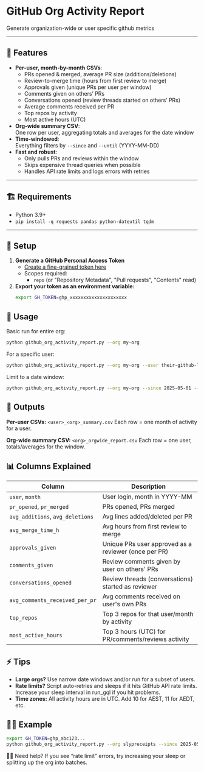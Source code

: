 # GitHub Org Activity Report

Generate organization-wide or user specific github metrics

---

## 🚀 Features

- **Per-user, month-by-month CSVs**:
  - PRs opened & merged, average PR size (additions/deletions)
  - Review-to-merge time (hours from first review to merge)
  - Approvals given (unique PRs per user per window)
  - Comments given on others’ PRs
  - Conversations opened (review threads started on others’ PRs)
  - Average comments received per PR
  - Top repos by activity
  - Most active hours (UTC)
- **Org-wide summary CSV**:  
  One row per user, aggregating totals and averages for the date window
- **Time-windowed**:  
  Everything filters by `--since` and `--until` (YYYY-MM-DD)
- **Fast and robust**:
  - Only pulls PRs and reviews within the window
  - Skips expensive thread queries when possible
  - Handles API rate limits and logs errors with retries

---

## 🏗️ Requirements

- Python 3.9+
- `pip install -q requests pandas python-dateutil tqdm`

---

## 🔑 Setup

1. **Generate a GitHub Personal Access Token**
   - [Create a fine-grained token here](https://github.com/settings/tokens?type=beta)
   - Scopes required:
     - `repo` (or "Repository Metadata", "Pull requests", "Contents" read)
2. **Export your token as an environment variable:**
   ```bash
   export GH_TOKEN=ghp_xxxxxxxxxxxxxxxxxxxxx
   ```

## 📝 Usage

Basic run for entire org:

```bash
python github_org_activity_report.py --org my-org
```

For a specific user:

```bash
python github_org_activity_report.py --org my-org --user their-github-login
```

Limit to a date window:

```bash
python github_org_activity_report.py --org my-org --since 2025-05-01 --until 2025-07-31
```

## 📄 Outputs

**Per-user CSVs:**
`<user>_<org>_summary.csv`
Each row = one month of activity for a user.

**Org-wide summary CSV:**
`<org>_orgwide_report.csv`
Each row = one user, totals/averages for the window.

## 📊 Columns Explained

| Column | Description |
|--------|-------------|
| `user`, `month` | User login, month in YYYY-MM |
| `pr_opened`, `pr_merged` | PRs opened, PRs merged |
| `avg_additions`, `avg_deletions` | Avg lines added/deleted per PR |
| `avg_merge_time_h` | Avg hours from first review to merge |
| `approvals_given` | Unique PRs user approved as a reviewer (once per PR) |
| `comments_given` | Review comments given by user on others' PRs |
| `conversations_opened` | Review threads (conversations) started as reviewer |
| `avg_comments_received_per_pr` | Avg comments received on user's own PRs |
| `top_repos` | Top 3 repos for that user/month by activity |
| `most_active_hours` | Top 3 hours (UTC) for PR/comments/reviews activity |

## ⚡️ Tips

- **Large orgs?** Use narrow date windows and/or run for a subset of users.
- **Rate limits?** Script auto-retries and sleeps if it hits GitHub API rate limits. Increase your sleep interval in run_gql if you hit problems.
- **Time zones:** All activity hours are in UTC. Add 10 for AEST, 11 for AEDT, etc.

## 🧑‍💻 Example

```bash
export GH_TOKEN=ghp_abc123...
python github_org_activity_report.py --org slypreceipts --since 2025-05-01 --until 2025-07-31
```

🙋‍♂️ Need help?
If you see “rate limit” errors, try increasing your sleep or splitting up the org into batches.

